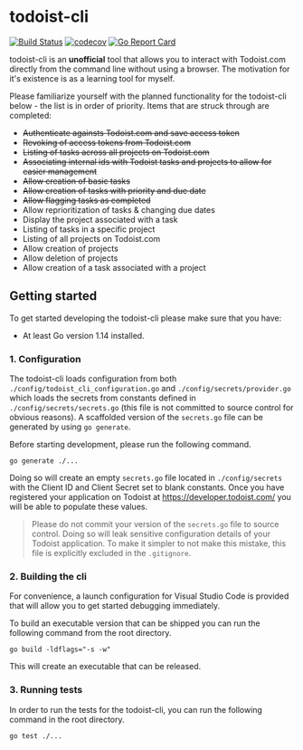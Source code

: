 # todoist-cli

[![Build Status](https://travis-ci.com/kpdowns/todoist-cli.svg?branch=master)](https://travis-ci.com/kpdowns/todoist-cli) [![codecov](https://codecov.io/gh/kpdowns/todoist-cli/branch/master/graph/badge.svg)](https://codecov.io/gh/kpdowns/todoist-cli) [![Go Report Card](https://goreportcard.com/badge/github.com/kpdowns/todoist-cli)](https://goreportcard.com/report/github.com/kpdowns/todoist-cli)

todoist-cli is an **unofficial** tool that allows you to interact with Todoist.com directly from the command line without using a browser. The motivation for it's existence is as a learning tool for myself.

Please familiarize yourself with the planned functionality for the todoist-cli below - the list is in order of priority. Items that are struck through are completed:


- ~~Authenticate againsts Todoist.com and save access token~~
- ~~Revoking of access tokens from Todoist.com~~
- ~~Listing of tasks across all projects on Todoist.com~~
- ~~Associating internal ids with Todoist tasks and projects to allow for easier management~~
- ~~Allow creation of basic tasks~~
- ~~Allow creation of tasks with priority and due date~~
- ~~Allow flagging tasks as completed~~
- Allow reprioritization of tasks & changing due dates
- Display the project associated with a task
- Listing of tasks in a specific project
- Listing of all projects on Todoist.com
- Allow creation of projects
- Allow deletion of projects
- Allow creation of a task associated with a project
 
## Getting started
To get started developing the todoist-cli please make sure that you have:

- At least Go version 1.14 installed.

### 1. Configuration
The todoist-cli loads configuration from both `./config/todoist_cli_configuration.go` and `./config/secrets/provider.go` which loads the secrets from constants defined in `./config/secrets/secrets.go` (this file is not committed to source control for obvious reasons). A scaffolded version of the `secrets.go` file can be generated by using `go generate`.

Before starting development, please run the following command.

```
go generate ./...
```

Doing so will create an empty `secrets.go` file located in `./config/secrets` with the Client ID and Client Secret set to blank constants. Once you have registered your application on Todoist at https://developer.todoist.com/ you will be able to populate these values.

> Please do not commit your version of the `secrets.go` file to source control. Doing so will leak sensitive configuration details of your Todoist application. To make it simpler to not make this mistake, this file is explicitly excluded in the `.gitignore`.

### 2. Building the cli
For convenience, a launch configuration for Visual Studio Code is provided that will allow you to get started debugging immediately.

To build an executable version that can be shipped you can run the following command from the root directory.

```
go build -ldflags="-s -w"
```

This will create an executable that can be released.

### 3. Running tests
In order to run the tests for the todoist-cli, you can run the following command in the root directory.

```
go test ./...
```